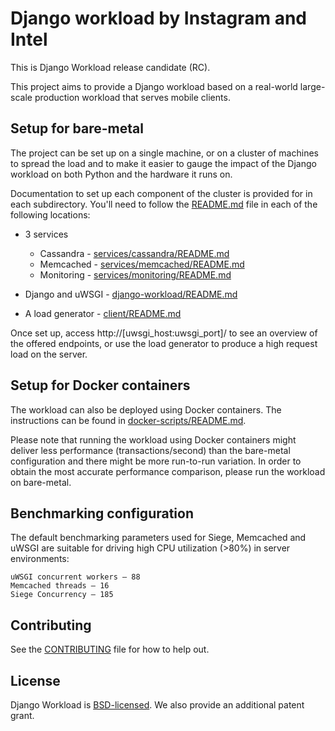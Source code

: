 # Django workload by Instagram and Intel

This is Django Workload release candidate (RC).

This project aims to provide a Django workload based on a real-world
large-scale production workload that serves mobile clients.

## Setup for bare-metal

The project can be set up on a single machine, or on a cluster of machines
to spread the load and to make it easier to gauge the impact of the Django
workload on both Python and the hardware it runs on.

Documentation to set up each component of the cluster is provided for in
each subdirectory. You'll need to follow the [README.md](/README.md) file in each of the
following locations:

* 3 services
  * Cassandra - [services/cassandra/README.md](/services/cassandra/README.md)
  * Memcached - [services/memcached/README.md](/services/memcached/README.md)
  * Monitoring - [services/monitoring/README.md](/services/monitoring/README.md)

* Django and uWSGI - [django-workload/README.md](/django-workload/README.md)
* A load generator - [client/README.md](/client/README.md)

Once set up, access http://[uwsgi_host:uwsgi_port]/ to see an overview of
the offered endpoints, or use the load generator to produce a high request
load on the server.

## Setup for Docker containers

The workload can also be deployed using Docker containers. The instructions can
be found in [docker-scripts/README.md](/docker-scripts/README.md).

Please note that running the workload using Docker containers might deliver
less performance (transactions/second) than the bare-metal configuration and
there might be more run-to-run variation. In order to obtain the most accurate
performance comparison, please run the workload on bare-metal.

## Benchmarking configuration

The default benchmarking parameters used for Siege, Memcached and uWSGI are
suitable for driving high CPU utilization (>80%) in server environments:
```
uWSGI concurrent workers – 88
Memcached threads – 16
Siege Concurrency – 185
```

## Contributing

See the [CONTRIBUTING](/CONTRIBUTING.md) file for how to help out.

## License

Django Workload is [BSD-licensed](/LICENSE). We also provide an additional patent grant.
